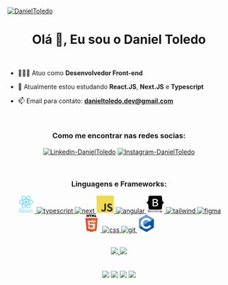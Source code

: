 [![DanielToledo](https://user-images.githubusercontent.com/96501443/211905673-e635b9ed-894f-4712-85be-7dac7a5c6ebf.png)](https://portfolio-danieltoledo.vercel.app/)

<h1 align="center">Olá 👋, Eu sou o Daniel Toledo</h1>
</br>

- 👨🏻‍💻 Atuo como **Desenvolvedor Front-end**

- 🚀 Atualmente estou estudando **React.JS**, **Next.JS** e **Typescript**

- 📫 Email para contato: **danieltoledo.dev@gmail.com**
</br>
<h3 align="center">Como me encontrar nas redes socias:</h3>
<p align="center">
<a href="https://www.linkedin.com/in/danielalmeidadetoledo/" target="blank"><img align="center" src="https://raw.githubusercontent.com/rahuldkjain/github-profile-readme-generator/master/src/images/icons/Social/linked-in-alt.svg" alt="Linkedin-DanielToledo" height="30" width="40" /></a>
<a href="https://www.instagram.com/danieltoledo_02/" target="blank"><img align="center" src="https://raw.githubusercontent.com/rahuldkjain/github-profile-readme-generator/master/src/images/icons/Social/instagram.svg" alt="Instagram-DanielToledo" height="30" width="40" /></a>
</p>
</br>
<h3 align="center">Linguagens e Frameworks:</h3>
<p align="center">
<a href="https://reactjs.org/" target="_blank" rel="noreferrer"> <img src="https://raw.githubusercontent.com/devicons/devicon/master/icons/react/react-original-wordmark.svg" alt="react" width="40" height="40"/> </a>
<a href="https://www.typescriptlang.org/" target="_blank" rel="noreferrer"> <img src="https://cdn.jsdelivr.net/gh/devicons/devicon/icons/typescript/typescript-original.svg" alt="typescript" width="40" height="40" /> </a>
<a href="https://nextjs.org/" target="_blank" rel="noreferrer"> <img src="https://cdn.jsdelivr.net/gh/devicons/devicon/icons/nextjs/nextjs-original-wordmark.svg" alt="next" width="40" height="40" /> </a>
<a href="https://developer.mozilla.org/en-US/docs/Web/JavaScript" target="_blank" rel="noreferrer"> <img src="https://raw.githubusercontent.com/devicons/devicon/master/icons/javascript/javascript-original.svg" alt="javascript" width="40" height="40"/> </a>
<a href="https://angular.io" target="_blank" rel="noreferrer"> <img src="https://angular.io/assets/images/logos/angular/angular.svg" alt="angular" width="40" height="40"/> </a>
<a href="https://getbootstrap.com" target="_blank" rel="noreferrer"> <img src="https://raw.githubusercontent.com/devicons/devicon/master/icons/bootstrap/bootstrap-plain-wordmark.svg" alt="bootstrap" width="40" height="40"/> </a>
<a href="https://tailwindcss.com/" target="_blank" rel="noreferrer"> <img src="https://www.vectorlogo.zone/logos/tailwindcss/tailwindcss-icon.svg" alt="tailwind" width="40" height="40"/> </a>
<a href="https://www.figma.com/" target="_blank" rel="noreferrer"> <img src="https://www.vectorlogo.zone/logos/figma/figma-icon.svg" alt="figma" width="40" height="40"/> </a>
<a href="https://www.w3.org/html/" target="_blank" rel="noreferrer"> <img src="https://raw.githubusercontent.com/devicons/devicon/master/icons/html5/html5-original-wordmark.svg" alt="html5" width="40" height="40"/> </a>
<a href="https://developer.mozilla.org/pt-BR/docs/Web/CSS" target="_blank" rel="noreferrer"> <img src="https://cdn.jsdelivr.net/gh/devicons/devicon/icons/css3/css3-original-wordmark.svg" alt="css" width="40" height="40"/> </a>
<a href="https://git-scm.com/" target="_blank" rel="noreferrer"> <img src="https://www.vectorlogo.zone/logos/git-scm/git-scm-icon.svg" alt="git" width="40" height="40"/> </a>
<a href="https://www.cprogramming.com/" target="_blank" rel="noreferrer"> <img src="https://raw.githubusercontent.com/devicons/devicon/master/icons/c/c-original.svg" alt="c" width="40" height="40"/> </a>
</p>
</br>
<div align="center">
  <a href="https://github.com/danielalmeidatoledo">
  <img height="180em" src="https://github-readme-stats.vercel.app/api?username=danielalmeidatoledo&show_icons=true&theme=github_dark&include_all_commits=true&count_private=true"/>
  <img height="180em" src="https://github-readme-stats.vercel.app/api/top-langs/?username=danielalmeidatoledo&layout=compact&langs_count=7&theme=github_dark"/>
</div>
</br>
</br>
<div align="center">
  <a href="https://api.whatsapp.com/send?phone=5515998485252" target="_blank"><img src="https://img.shields.io/badge/WhatsApp-25D366?style=for-the-badge&logo=whatsapp&logoColor=white" target="_blank"></a>
  <a href="https://www.linkedin.com/in/danielalmeidadetoledo/" target="_blank"><img src="https://img.shields.io/badge/-LinkedIn-%230077B5?style=for-the-badge&logo=linkedin&logoColor=white" target="_blank"></a>
  <a href="https://www.instagram.com/danieltoledo_02/" target="_blank"><img src="https://img.shields.io/badge/-Instagram-%23E4405F?style=for-the-badge&logo=instagram&logoColor=white" target="_blank"></a>
  <a href = "mailto:dan992965@gmail.com"><img src="https://img.shields.io/badge/-Gmail-%23333?style=for-the-badge&logo=gmail&logoColor=white" target="_blank"></a>
</div>
